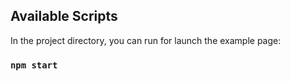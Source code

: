 ## Available Scripts

In the project directory, you can run for launch the example page:

### `npm start`